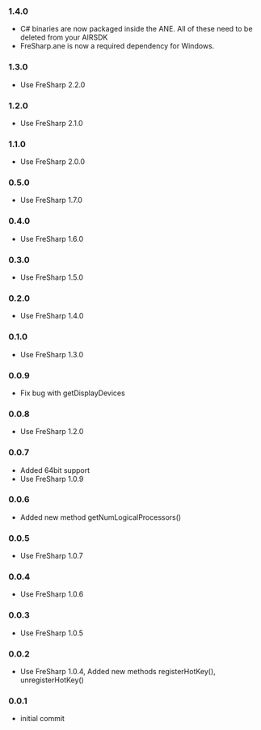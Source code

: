 ### 1.4.0
- C# binaries are now packaged inside the ANE. All of these need to be deleted from your AIRSDK 
- FreSharp.ane is now a required dependency for Windows. 

### 1.3.0
- Use FreSharp 2.2.0

### 1.2.0
- Use FreSharp 2.1.0

### 1.1.0
- Use FreSharp 2.0.0

### 0.5.0
- Use FreSharp 1.7.0

### 0.4.0
- Use FreSharp 1.6.0

### 0.3.0
- Use FreSharp 1.5.0

### 0.2.0
- Use FreSharp 1.4.0

### 0.1.0
- Use FreSharp 1.3.0

### 0.0.9
- Fix bug with getDisplayDevices

### 0.0.8
- Use FreSharp 1.2.0

### 0.0.7
- Added 64bit support
- Use FreSharp 1.0.9

### 0.0.6  
- Added new method getNumLogicalProcessors()

### 0.0.5  
- Use FreSharp 1.0.7

### 0.0.4  
- Use FreSharp 1.0.6

### 0.0.3  
- Use FreSharp 1.0.5

### 0.0.2  
- Use FreSharp 1.0.4, Added new methods registerHotKey(), unregisterHotKey()

### 0.0.1  
- initial commit
